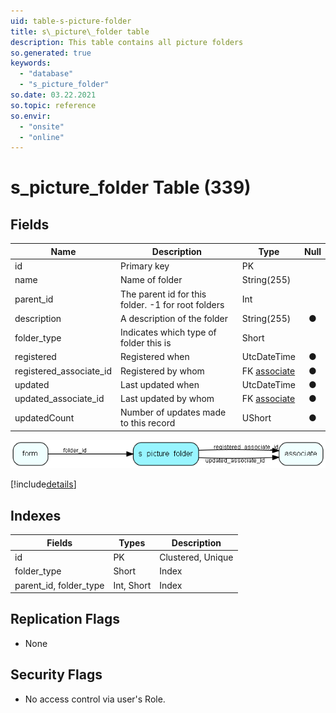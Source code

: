 ```yaml
---
uid: table-s-picture-folder
title: s\_picture\_folder table
description: This table contains all picture folders
so.generated: true
keywords:
  - "database"
  - "s_picture_folder"
so.date: 03.22.2021
so.topic: reference
so.envir:
  - "onsite"
  - "online"
---
```


# s\_picture\_folder Table (339)

## Fields

| Name | Description | Type | Null |
|------|-------------|------|:----:|
|id|Primary key|PK| |
|name|Name of folder|String(255)| |
|parent\_id|The parent id for this folder. -1 for root folders|Int| |
|description|A description of the folder|String(255)|&#x25CF;|
|folder\_type|Indicates which type of folder this is|Short| |
|registered|Registered when|UtcDateTime|&#x25CF;|
|registered\_associate\_id|Registered by whom|FK [associate](associate.md)|&#x25CF;|
|updated|Last updated when|UtcDateTime|&#x25CF;|
|updated\_associate\_id|Last updated by whom|FK [associate](associate.md)|&#x25CF;|
|updatedCount|Number of updates made to this record|UShort|&#x25CF;|


![s_picture_folder table relationship diagram](./media/s_picture_folder.png)

[!include[details](./includes/s-picture-folder.md)]

## Indexes

| Fields | Types | Description |
|--------|-------|-------------|
|id |PK |Clustered, Unique |
|folder\_type |Short |Index |
|parent\_id, folder\_type |Int, Short |Index |

## Replication Flags

* None

## Security Flags

* No access control via user's Role.

